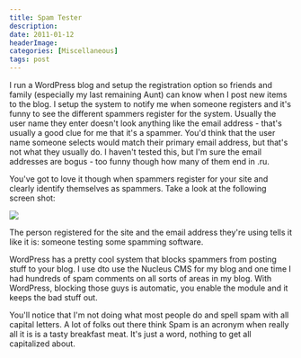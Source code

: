 ```yaml
---
title: Spam Tester
description: 
date: 2011-01-12
headerImage: 
categories: [Miscellaneous]
tags: post
---
```


I run a WordPress blog and setup the registration option so friends and family (especially my last remaining Aunt) can know when I post new items to the blog. I setup the system to notify me when someone registers and it's funny to see the different spammers register for the system. Usually the user name they enter doesn't look anything like the email address - that's usually a good clue for me that it's a spammer. You'd think that the user name someone selects would match their primary email address, but that's not what they usually do. I haven't tested this, but I'm sure the email addresses are bogus - too funny though how many of them end in .ru.

You've got to love it though when spammers register for your site and clearly identify themselves as spammers. Take a look at the following screen shot:

![](/images/stories/testspam.png)

The person registered for the site and the email address they're using tells it like it is: someone testing some spamming software.

WordPress has a pretty cool system that blocks spammers from posting stuff to your blog. I use dto use the Nucleus CMS for my blog and one time I had hundreds of spam comments on all sorts of areas in my blog. With WordPress, blocking those guys is automatic, you enable the module and it keeps the bad stuff out.

You'll notice that I'm not doing what most people do and spell spam with all capital letters. A lot of folks out there think Spam is an acronym when really all it is is a tasty breakfast meat. It's just a word, nothing to get all capitalized about.